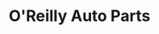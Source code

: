 ---
title: "O'Reilly Auto Parts"
url: /portsmouth/oreilly-auto-parts-airline-boulevard/
shop: car parts
---